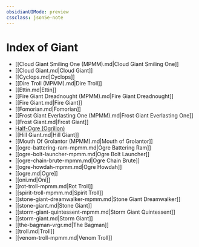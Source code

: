 ```yaml
---
obsidianUIMode: preview
cssclass: json5e-note
---
```

# Index of Giant

- [[Cloud Giant Smiling One (MPMM).md\|Cloud Giant Smiling One]]
- [[Cloud Giant.md\|Cloud Giant]]
- [[Cyclops.md\|Cyclops]]
- [[Dire Troll (MPMM).md\|Dire Troll]]
- [[Ettin.md\|Ettin]]
- [[Fire Giant Dreadnought (MPMM).md\|Fire Giant Dreadnought]]
- [[Fire Giant.md\|Fire Giant]]
- [[Fomorian.md\|Fomorian]]
- [[Frost Giant Everlasting One (MPMM).md\|Frost Giant Everlasting One]]
- [[Frost Giant.md\|Frost Giant]]
- [Half-Ogre (Ogrillon)](half-ogre-ogrillon.md)
- [[Hill Giant.md\|Hill Giant]]
- [[Mouth Of Grolantor (MPMM).md\|Mouth of Grolantor]]
- [[ogre-battering-ram-mpmm.md\|Ogre Battering Ram]]
- [[ogre-bolt-launcher-mpmm.md\|Ogre Bolt Launcher]]
- [[ogre-chain-brute-mpmm.md\|Ogre Chain Brute]]
- [[ogre-howdah-mpmm.md\|Ogre Howdah]]
- [[ogre.md\|Ogre]]
- [[oni.md\|Oni]]
- [[rot-troll-mpmm.md\|Rot Troll]]
- [[spirit-troll-mpmm.md\|Spirit Troll]]
- [[stone-giant-dreamwalker-mpmm.md\|Stone Giant Dreamwalker]]
- [[stone-giant.md\|Stone Giant]]
- [[storm-giant-quintessent-mpmm.md\|Storm Giant Quintessent]]
- [[storm-giant.md\|Storm Giant]]
- [[the-bagman-vrgr.md\|The Bagman]]
- [[troll.md\|Troll]]
- [[venom-troll-mpmm.md\|Venom Troll]]
